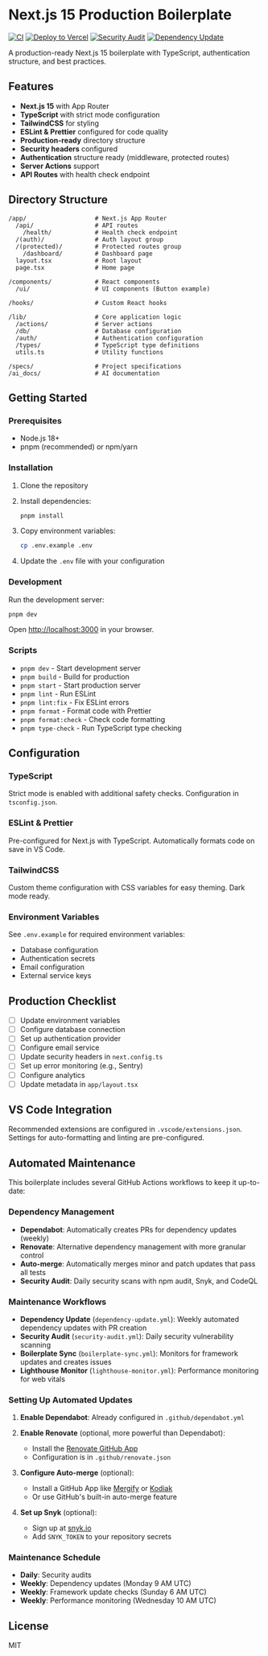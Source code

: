 # Next.js 15 Production Boilerplate

[![CI](https://github.com/antonioc-cl/boiler_plate_nextjs15_auth/actions/workflows/ci.yml/badge.svg)](https://github.com/antonioc-cl/boiler_plate_nextjs15_auth/actions/workflows/ci.yml)
[![Deploy to Vercel](https://github.com/antonioc-cl/boiler_plate_nextjs15_auth/actions/workflows/deploy.yml/badge.svg)](https://github.com/antonioc-cl/boiler_plate_nextjs15_auth/actions/workflows/deploy.yml)
[![Security Audit](https://github.com/antonioc-cl/boiler_plate_nextjs15_auth/actions/workflows/security-audit.yml/badge.svg)](https://github.com/antonioc-cl/boiler_plate_nextjs15_auth/actions/workflows/security-audit.yml)
[![Dependency Update](https://github.com/antonioc-cl/boiler_plate_nextjs15_auth/actions/workflows/dependency-update.yml/badge.svg)](https://github.com/antonioc-cl/boiler_plate_nextjs15_auth/actions/workflows/dependency-update.yml)

A production-ready Next.js 15 boilerplate with TypeScript, authentication structure, and best practices.

## Features

- **Next.js 15** with App Router
- **TypeScript** with strict mode configuration
- **TailwindCSS** for styling
- **ESLint & Prettier** configured for code quality
- **Production-ready** directory structure
- **Security headers** configured
- **Authentication** structure ready (middleware, protected routes)
- **Server Actions** support
- **API Routes** with health check endpoint

## Directory Structure

```
/app/                   # Next.js App Router
  /api/                 # API routes
    /health/            # Health check endpoint
  /(auth)/              # Auth layout group
  /(protected)/         # Protected routes group
    /dashboard/         # Dashboard page
  layout.tsx            # Root layout
  page.tsx              # Home page

/components/            # React components
  /ui/                  # UI components (Button example)

/hooks/                 # Custom React hooks

/lib/                   # Core application logic
  /actions/             # Server actions
  /db/                  # Database configuration
  /auth/                # Authentication configuration
  /types/               # TypeScript type definitions
  utils.ts              # Utility functions

/specs/                 # Project specifications
/ai_docs/               # AI documentation
```

## Getting Started

### Prerequisites

- Node.js 18+
- pnpm (recommended) or npm/yarn

### Installation

1. Clone the repository
2. Install dependencies:

   ```bash
   pnpm install
   ```

3. Copy environment variables:

   ```bash
   cp .env.example .env
   ```

4. Update the `.env` file with your configuration

### Development

Run the development server:

```bash
pnpm dev
```

Open [http://localhost:3000](http://localhost:3000) in your browser.

### Scripts

- `pnpm dev` - Start development server
- `pnpm build` - Build for production
- `pnpm start` - Start production server
- `pnpm lint` - Run ESLint
- `pnpm lint:fix` - Fix ESLint errors
- `pnpm format` - Format code with Prettier
- `pnpm format:check` - Check code formatting
- `pnpm type-check` - Run TypeScript type checking

## Configuration

### TypeScript

Strict mode is enabled with additional safety checks. Configuration in `tsconfig.json`.

### ESLint & Prettier

Pre-configured for Next.js with TypeScript. Automatically formats code on save in VS Code.

### TailwindCSS

Custom theme configuration with CSS variables for easy theming. Dark mode ready.

### Environment Variables

See `.env.example` for required environment variables:

- Database configuration
- Authentication secrets
- Email configuration
- External service keys

## Production Checklist

- [ ] Update environment variables
- [ ] Configure database connection
- [ ] Set up authentication provider
- [ ] Configure email service
- [ ] Update security headers in `next.config.ts`
- [ ] Set up error monitoring (e.g., Sentry)
- [ ] Configure analytics
- [ ] Update metadata in `app/layout.tsx`

## VS Code Integration

Recommended extensions are configured in `.vscode/extensions.json`. Settings for auto-formatting and linting are pre-configured.

## Automated Maintenance

This boilerplate includes several GitHub Actions workflows to keep it up-to-date:

### Dependency Management
- **Dependabot**: Automatically creates PRs for dependency updates (weekly)
- **Renovate**: Alternative dependency management with more granular control
- **Auto-merge**: Automatically merges minor and patch updates that pass all tests
- **Security Audit**: Daily security scans with npm audit, Snyk, and CodeQL

### Maintenance Workflows
- **Dependency Update** (`dependency-update.yml`): Weekly automated dependency updates with PR creation
- **Security Audit** (`security-audit.yml`): Daily security vulnerability scanning
- **Boilerplate Sync** (`boilerplate-sync.yml`): Monitors for framework updates and creates issues
- **Lighthouse Monitor** (`lighthouse-monitor.yml`): Performance monitoring for web vitals

### Setting Up Automated Updates

1. **Enable Dependabot**: Already configured in `.github/dependabot.yml`

2. **Enable Renovate** (optional, more powerful than Dependabot):
   - Install the [Renovate GitHub App](https://github.com/apps/renovate)
   - Configuration is in `.github/renovate.json`

3. **Configure Auto-merge** (optional):
   - Install a GitHub App like [Mergify](https://mergify.io/) or [Kodiak](https://kodiakhq.com/)
   - Or use GitHub's built-in auto-merge feature

4. **Set up Snyk** (optional):
   - Sign up at [snyk.io](https://snyk.io)
   - Add `SNYK_TOKEN` to your repository secrets

### Maintenance Schedule
- **Daily**: Security audits
- **Weekly**: Dependency updates (Monday 9 AM UTC)
- **Weekly**: Framework update checks (Sunday 6 AM UTC)
- **Weekly**: Performance monitoring (Wednesday 10 AM UTC)

## License

MIT
